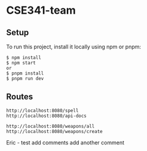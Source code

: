 # CSE341-team

## Setup
To run this project, install it locally using npm or pnpm:

```
$ npm install
$ npm start
or
$ pnpm install
$ pnpm run dev
```

## Routes
```
http://localhost:8080/spell
http://localhost:8080/api-docs

http://localhost:8080/weapons/all
http://localhost:8080/weapons/create
```
Eric - test add comments
add another comment

